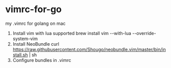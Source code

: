 # vimrc-for-go
my .vimrc for golang on mac

1. Install vim with lua supported
    brew install vim --with-lua --override-system-vim
2. Install NeoBundle
    curl https://raw.githubusercontent.com/Shougo/neobundle.vim/master/bin/install.sh | sh
3. Configure bundles in .vimrc
